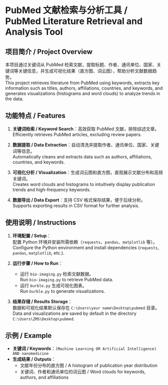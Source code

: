 # PubMed 文献检索与分析工具 / PubMed Literature Retrieval and Analysis Tool

## 项目简介 / Project Overview

本项目通过关键词从 PubMed 检索文献，提取标题、作者、通讯单位、国家、关键词等关键信息，并生成可视化结果（直方图、词云图），帮助分析文献数据趋势。  
This project retrieves literature from PubMed using keywords, extracts key information such as titles, authors, affiliations, countries, and keywords, and generates visualizations (histograms and word clouds) to analyze trends in the data.

## 功能特点 / Features

1. **关键词检索 / Keyword Search**：高效获取 PubMed 文献，排除综述文章。  
   Efficiently retrieves PubMed articles, excluding review papers.  
   
2. **数据提取 / Data Extraction**：自动清洗并提取作者、通讯单位、国家、关键词等信息。  
   Automatically cleans and extracts data such as authors, affiliations, countries, and keywords.  

3. **可视化分析 / Visualization**：生成词云图和直方图，直观展示文献分布和高频关键词。  
   Creates word clouds and histograms to intuitively display publication trends and high-frequency keywords.  

4. **数据导出 / Data Export**：支持 CSV 格式保存结果，便于后续分析。  
   Supports exporting results in CSV format for further analysis.  

## 使用说明 / Instructions

1. **环境配置 / Setup**：  
   配置 Python 环境并安装所需依赖（`requests`、`pandas`、`matplotlib` 等）。  
   Configure the Python environment and install dependencies (`requests`, `pandas`, `matplotlib`, etc.).  

2. **运行步骤 / How to Run**：  
   - 运行 `bio-imaging.py` 检索文献数据。  
     Run `bio-imaging.py` to retrieve PubMed data.  
   - 运行 `burble.py` 生成可视化图表。  
     Run `burble.py` to generate visualizations.  

3. **结果存储 / Results Storage**：  
   数据和可视化结果默认保存在 `C:\Users\your name\Desktop\pubmed` 目录。  
   Data and visualizations are saved by default in the directory `C:\Users\ZMS\Desktop\pubmed`.  

## 示例 / Example

- **关键词 / Keywords**：`(Machine Learning OR Artificial Intelligence) AND nanomedicine`  
- **生成结果 / Outputs**：  
  - 文献年份分布的直方图 / A histogram of publication year distribution  
  - 关键词、作者和通讯单位的词云图 / Word clouds for keywords, authors, and affiliations  

